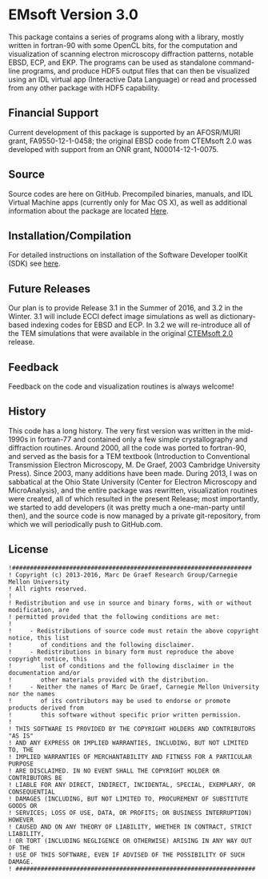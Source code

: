 # EMsoft Version 3.0 #

This package contains a series of programs along with a library, mostly written in fortran-90 with some OpenCL bits, for the computation and visualization of scanning electron microscopy diffraction patterns, notable EBSD, ECP, and EKP. The programs can be used as standalone command-line programs, and produce HDF5 output files that can then be visualized using an IDL virtual app (Interactive Data Language) or read and processed from any other package with HDF5 capability.

## Financial Support ##
Current development of this package is supported by an AFOSR/MURI grant, FA9550-12-1-0458; the original EBSD code from CTEMsoft 2.0 was developed with support from an ONR grant, N00014-12-1-0075.

## Source ##
Source codes are here on GitHub. Precompiled binaries, manuals, and IDL Virtual Machine apps (currently only for Mac OS X), as well as additional information about the package are located [Here](http://muri.materials.cmu.edu/?p=858). 

## Installation/Compilation ##
For detailed instructions on installation of the Software Developer toolKit (SDK) see [here](http://muri.materials.cmu.edu/wp-content/uploads/2015/11/EMsoft.pdf).

## Future Releases ##
Our plan is to provide Release 3.1 in the Summer of 2016, and 3.2 in the Winter.  3.1 will include ECCI defect image simulations as well as dictionary-based indexing codes for EBSD and ECP.  In 3.2 we will re-introduce all of the TEM simulations that were available in the original [CTEMsoft 2.0](https://github.com/marcdegraef/CTEMsoft) release. 
 
## Feedback ##
Feedback on the code and visualization routines is always welcome!

## History ##
This code has a long history. The very first version was written in the mid-1990s in fortran-77 and contained only a few simple crystallography and diffraction routines.  Around 2000, all the code was ported to fortran-90, and served as the basis for a TEM textbook (Introduction to Conventional Transmission Electron Microscopy, M. De Graef, 2003 Cambridge University Press).  Since 2003, many additions have been made.  During 2013, I was on sabbatical at the Ohio State University (Center for Electron Microscopy and MicroAnalysis), and the entire package was rewritten, visualization routines were created, all of which resulted in the present Release; most importantly, we started to add developers (it was pretty much a one-man-party until then), and the source code is now managed by a private git-repository, from which we will periodically push to GitHub.com. 

## License ##

	!###################################################################
	! Copyright (c) 2013-2016, Marc De Graef Research Group/Carnegie Mellon University
	! All rights reserved.
	!
	! Redistribution and use in source and binary forms, with or without modification, are 
	! permitted provided that the following conditions are met:
	!
	!     - Redistributions of source code must retain the above copyright notice, this list 
	!        of conditions and the following disclaimer.
	!     - Redistributions in binary form must reproduce the above copyright notice, this 
	!        list of conditions and the following disclaimer in the documentation and/or 
	!        other materials provided with the distribution.
	!     - Neither the names of Marc De Graef, Carnegie Mellon University nor the names 
	!        of its contributors may be used to endorse or promote products derived from 
	!        this software without specific prior written permission.
	!
	! THIS SOFTWARE IS PROVIDED BY THE COPYRIGHT HOLDERS AND CONTRIBUTORS "AS IS" 
	! AND ANY EXPRESS OR IMPLIED WARRANTIES, INCLUDING, BUT NOT LIMITED TO, THE 
	! IMPLIED WARRANTIES OF MERCHANTABILITY AND FITNESS FOR A PARTICULAR PURPOSE 
	! ARE DISCLAIMED. IN NO EVENT SHALL THE COPYRIGHT HOLDER OR CONTRIBUTORS BE 
	! LIABLE FOR ANY DIRECT, INDIRECT, INCIDENTAL, SPECIAL, EXEMPLARY, OR CONSEQUENTIAL 
	! DAMAGES (INCLUDING, BUT NOT LIMITED TO, PROCUREMENT OF SUBSTITUTE GOODS OR 
	! SERVICES; LOSS OF USE, DATA, OR PROFITS; OR BUSINESS INTERRUPTION) HOWEVER 
	! CAUSED AND ON ANY THEORY OF LIABILITY, WHETHER IN CONTRACT, STRICT LIABILITY, 
	! OR TORT (INCLUDING NEGLIGENCE OR OTHERWISE) ARISING IN ANY WAY OUT OF THE 
	! USE OF THIS SOFTWARE, EVEN IF ADVISED OF THE POSSIBILITY OF SUCH DAMAGE.
	! ###################################################################

